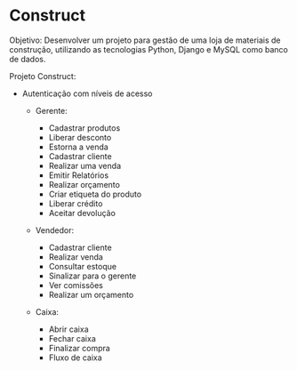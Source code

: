 # Construct
 Objetivo: Desenvolver um projeto para gestão de uma loja de materiais de construção, utilizando as tecnologias Python,
Django e MySQL como banco de dados.


Projeto Construct:

- Autenticação com níveis de acesso

	- Gerente:
		- Cadastrar produtos
		- Liberar desconto
		- Estorna a venda
		- Cadastrar cliente
		- Realizar uma venda
		- Emitir Relatórios
		- Realizar orçamento
		- Criar etiqueta do produto
		- Liberar crédito
		- Aceitar devolução

	- Vendedor:
		- Cadastrar cliente
		- Realizar venda
		- Consultar estoque
		- Sinalizar para o gerente
		- Ver comissões
		- Realizar um orçamento

	- Caixa:
		- Abrir caixa
		- Fechar caixa
		- Finalizar compra
		- Fluxo de caixa
